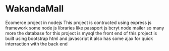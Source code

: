 # WakandaMall
Ecomerce project in nodejs 
This project is contructed using express js framework some node js libraries like passport js bcryt node mailer
so many more the database for this project is mysql
the front end of this project is built using bootstrap html and javascript it also has some ajax for quick interraction with the back end




